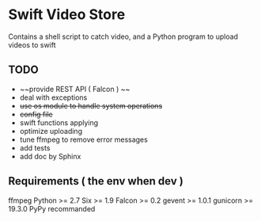 Swift Video Store
===================================================

Contains a shell script to catch video, and a Python program to upload videos to swift


TODO
---------------------------------------------------
- ~~provide REST API ( Falcon ) ~~
- deal with exceptions 
- ~~use os module to handle system operations~~
- ~~config file~~
- swift functions applying
- optimize uploading
- tune ffmpeg to remove error messages
- add tests
- add doc by Sphinx


Requirements ( the env when dev )
---------------------------------------------------
ffmpeg
Python >= 2.7
Six >= 1.9
Falcon >= 0.2 
gevent >= 1.0.1
gunicorn >= 19.3.0
PyPy recommanded